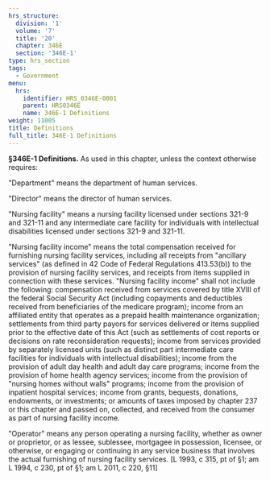 ```yaml
---
hrs_structure:
  division: '1'
  volume: '7'
  title: '20'
  chapter: 346E
  section: '346E-1'
type: hrs_section
tags:
  - Government
menu:
  hrs:
    identifier: HRS_0346E-0001
    parent: HRS0346E
    name: 346E-1 Definitions
weight: 11005
title: Definitions
full_title: 346E-1 Definitions
---
```

**§346E-1 Definitions.** As used in this chapter, unless the context otherwise requires:

"Department" means the department of human services.

"Director" means the director of human services.

"Nursing facility" means a nursing facility licensed under sections 321-9 and 321-11 and any intermediate care facility for individuals with intellectual disabilities licensed under sections 321-9 and 321-11.

"Nursing facility income" means the total compensation received for furnishing nursing facility services, including all receipts from "ancillary services" (as defined in 42 Code of Federal Regulations 413.53(b)) to the provision of nursing facility services, and receipts from items supplied in connection with these services. "Nursing facility income" shall not include the following: compensation received from services covered by title XVIII of the federal Social Security Act (including copayments and deductibles received from beneficiaries of the medicare program); income from an affiliated entity that operates as a prepaid health maintenance organization; settlements from third party payors for services delivered or items supplied prior to the effective date of this Act (such as settlements of cost reports or decisions on rate reconsideration requests); income from services provided by separately licensed units (such as distinct part intermediate care facilities for individuals with intellectual disabilities); income from the provision of adult day health and adult day care programs; income from the provision of home health agency services; income from the provision of "nursing homes without walls" programs; income from the provision of inpatient hospital services; income from grants, bequests, donations, endowments, or investments; or amounts of taxes imposed by chapter 237 or this chapter and passed on, collected, and received from the consumer as part of nursing facility income.

"Operator" means any person operating a nursing facility, whether as owner or proprietor, or as lessee, sublessee, mortgagee in possession, licensee, or otherwise, or engaging or continuing in any service business that involves the actual furnishing of nursing facility services. [L 1993, c 315, pt of §1; am L 1994, c 230, pt of §1; am L 2011, c 220, §11]